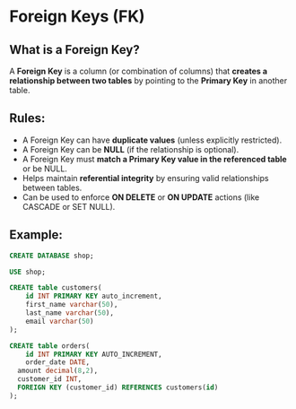 # Foreign Keys (FK)

## What is a Foreign Key?

A **Foreign Key** is a column (or combination of columns) that **creates a relationship between two tables** by pointing to the **Primary Key** in another table.

## Rules:

- A Foreign Key can have **duplicate values** (unless explicitly restricted).
- A Foreign Key can be **NULL** (if the relationship is optional).
- A Foreign Key must **match a Primary Key value in the referenced table** or be NULL.
- Helps maintain **referential integrity** by ensuring valid relationships between tables.
- Can be used to enforce **ON DELETE** or **ON UPDATE** actions (like CASCADE or SET NULL).

## Example:

```sql
CREATE DATABASE shop;

USE shop;

CREATE table customers(
	id INT PRIMARY KEY auto_increment,
	first_name varchar(50),
	last_name varchar(50),
	email varchar(50)
);

CREATE table orders(
	id INT PRIMARY KEY AUTO_INCREMENT,
	order_date DATE,
  amount decimal(8,2),
  customer_id INT,
  FOREIGN KEY (customer_id) REFERENCES customers(id)
);
```
